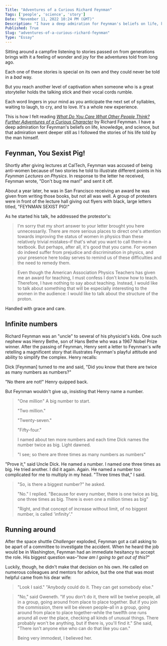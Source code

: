 ```yaml
---
Title: "Adventures of a Curious Richard Feynman"
Tags: ['people', 'science', 'story']
Date: "November 11, 2022 10:24 PM (GMT)"
Description: "I have a deep admiration for Feynman's beliefs on life, knowledge, and science, but that admiration went deeper still as I followed the stories of his life told by the man himself. This is a small collection of a few of those stories."
Published: True
Slug: "adventures-of-a-curious-richard-feynman"
Type: "Essay"
---
```


Sitting around a campfire listening to stories passed on from generations brings with it a feeling of wonder and joy for the adventures told from long ago.

Each one of these stories is special on its own and they could never be told in a *bad* way.

But you reach another level of captivation when someone who is a great storyteller holds the talking stick and their vocal cords rumble.

Each word lingers in your mind as you anticipate the next set of syllables, waiting to laugh, to cry, and to love. It's a whole new experience.

This is how I felt reading [*What Do You Care What Other People Think? Further Adventures of a Curious Character*](https://www.amazon.com/dp/B004OA6KIS/ref=dp-kindle-redirect?_encoding=UTF8&btkr=1) by Richard Feynman. I have a deep admiration for Feynman's beliefs on life, knowledge, and science, but that admiration went deeper still as I followed the stories of his life told by the man himself.

## Feynman, You Sexist Pig!

Shortly after giving lectures at CalTech, Feynman was accused of being anti-women because of two stories he told to illustrate different points in his *Feynman Lectures on Physics*. In response to the letter he received, Feynman wrote, "Don't bug me man!" and sent it off.

About a year later, he was in San Francisco receiving an award he was given from writing those books, but not all was well. A group of protesters were in front of the lecture hall giving out flyers with black, large letters titled, "FEYNMAN SEXIST PIG!"

As he started his talk, he addressed the protestor's:

> I'm sorry that my short answer to your letter brought you here unnecessarily. There are more serious places to direct one's attention towards improving the status of women in physics than these relatively trivial mistakes–if that's what you want to call them–in a textbook. But perhaps, after all, it's good that you came. For women do indeed suffer from prejudice and discrimination in physics, and your presence here today serves to remind us of these difficulties and the need to remedy them.

> Even though the American Association Physics Teachers has given me an award for teaching, I must confess I don't know how to teach. Therefore, I have nothing to say about teaching. Instead, I would like to talk about something that will be especially interesting to the women in the audience: I would like to talk about the structure of the proton. 

Handled with grace and care.

## Infinite numbers

Richard Feynman was an "uncle" to several of his physicist's kids. One such nephew was Henry Bethe, son of Hans Bethe who was a 1967 Nobel Prize winner. After the passing of Feynman, Henry sent a letter to Feynman's wife retelling a magnificent story that illustrates Feynman's playful attitude and ability to simplify the complex. Henry recalls:

Dick [Feynman] turned to me and said, "Did you know that there are twice as many numbers as numbers?"

"No there are not!" Henry quipped back.

But Feynman wouldn't give up, insisting that Henry name a number.

> "One million" A big number to start.
> 
> "Two million."
>
>
>"Twenty-seven."
>
>"Fifty-four."
>
>I named about ten more numbers and each time Dick names the number twice as big. Light dawned.
>
> "I see; so there are three times as many numbers as numbers"
>
"Prove it," said Uncle Dick. He named a number. I named one three times as big. He tried another. I did it again. Again.
He named a number too complicated for me to multiply in my head. "Three times that," I said.
>
> "So, is there a biggest number?" he asked.
>
> "No." I replied. "Because for every number, there is one twice as big, one three times as big. There is even one a million times as big"
>
> "Right, and that concept of increase without limit, of no biggest number, is called 'infinity'."

## Running around

After the space shuttle *Challenger* exploded, Feynman got a call asking to be apart of a committee to investigate the accident. When he heard the job would be in Washington, Feynman had an immediate hesitancy to accept the role. His biggest question was–"*how am I going to get out of this?*"

Luckily, though, he didn't make that decision on his own. He called on numerous colleagues and mentors for advice, but the one that was most helpful came from his dear wife:

> "Look I said." "Anybody could do it. They can get somebody else."

> "No," said Gweneth. "If you don't do it, there will be twelve people, all in a group, going around from place to place together. But if you join the commission, there will be eleven people–all in a group, going around from place to place together–while the twelfth one runs around all over the place, checking all kinds of unusual things. There probably won't be anything, but if there is, you'll find it." She said, "There isn't anyone else who can do that like you can."
>
> Being very immodest, I believed her.